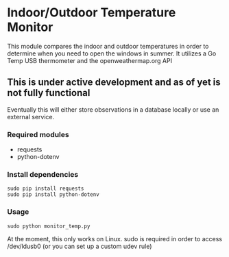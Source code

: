 # Indoor/Outdoor Temperature Monitor
This module compares the indoor and outdoor temperatures in order to determine when you need to open the windows
in summer. It utilizes a Go Temp USB thermometer and the openweathermap.org API

## This is under active development and as of yet is not fully functional
Eventually this will either store observations in a database locally or use an external service.

### Required modules
* requests
* python-dotenv


### Install dependencies
    sudo pip install requests 
    sudo pip install python-dotenv


### Usage
    sudo python monitor_temp.py


At the moment, this only works on Linux.
sudo is required in order to access /dev/ldusb0 (or you can set up a custom udev rule)




